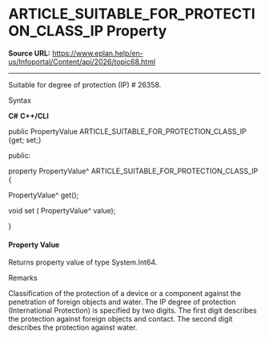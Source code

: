 # ARTICLE_SUITABLE_FOR_PROTECTION_CLASS_IP Property

**Source URL:** https://www.eplan.help/en-us/Infoportal/Content/api/2026/topic68.html

---

Suitable for degree of protection (IP) # 26358.

Syntax

**C#**
**C++/CLI**


public PropertyValue ARTICLE_SUITABLE_FOR_PROTECTION_CLASS_IP {get; set;}

public:

property PropertyValue^ ARTICLE_SUITABLE_FOR_PROTECTION_CLASS_IP {

   PropertyValue^ get();

   void set (    PropertyValue^ value);

}


#### Property Value

Returns property value of type System.Int64.

Remarks

Classification of the protection of a device or a component against the penetration of foreign objects and water. The IP degree of protection (International Protection) is specified by two digits. The first digit describes the protection against foreign objects and contact. The second digit describes the protection against water.
